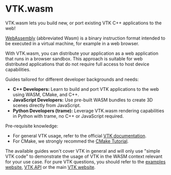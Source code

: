 # VTK.wasm

VTK.wasm lets you build new, or port existing VTK C++ applications to the web!

[WebAssembly](https://webassembly.org/) (abbreviated Wasm) is a binary instruction format intended to be executed in a virtual machine, for example in a web browser. 

With VTK.wasm, you can distribute your application as a web application that runs in a browser sandbox. This approach is suitable for web distributed applications that do not require full access to host device capabilities.

Guides tailored for different developer backgrounds and needs:
  - **C++ Developers:** Learn to build and port VTK applications to the web using WASM, CMake, and C++.
  - **JavaScript Developers:** Use pre-built WASM bundles to create 3D scenes directly from JavaScript.
  - **Python Developers (trame):** Leverage VTK.wasm rendering capabilities in Python with trame, no C++ or JavaScript required.

Pre-requisite knowledge:
- For general VTK usage, refer to the official [VTK documentation](https://vtk.org/).
- For CMake, we strongly recommed the [CMake Tutorial](https://cmake.org/cmake/help/latest/guide/tutorial/index.html).

The available guides won't cover VTK in general and will only use "simple VTK code" to demonstrate the usage of VTK in the WASM context relevant for your use case. For pure VTK questions, you should refer to the [examples website](https://examples.vtk.org/site/), [VTK API](https://vtk.org/doc/nightly/html/index.html) or the main [VTK website](https://vtk.org/).
